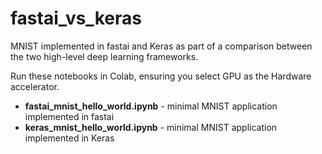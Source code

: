 # fastai_vs_keras
MNIST implemented in fastai and Keras as part of a comparison between the two high-level deep learning frameworks. 

Run these notebooks in Colab, ensuring you select GPU as the Hardware accelerator.

- **fastai_mnist_hello_world.ipynb** - minimal MNIST application implemented in fastai
- **keras_mnist_hello_world.ipynb** - minimal MNIST application implemented in Keras
